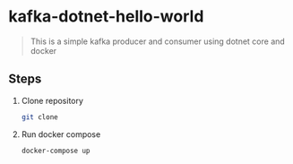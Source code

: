 # kafka-dotnet-hello-world

> This is a simple kafka producer and consumer using dotnet core and docker

## Steps

1. Clone repository

    ```bash
    git clone 
    ```
	
2. Run docker compose

    ```bash
    docker-compose up
    ```